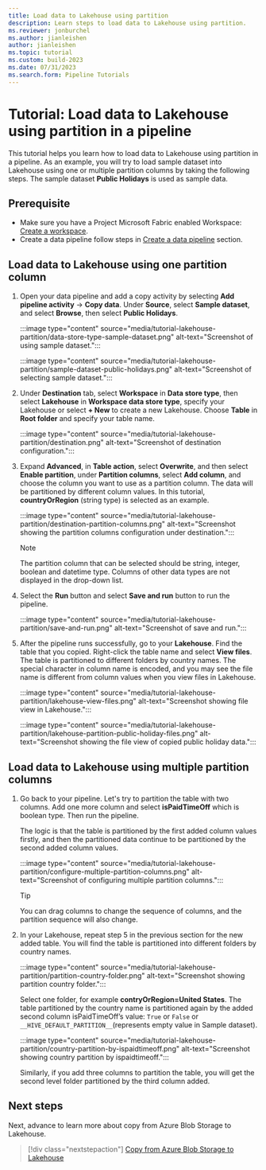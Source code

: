 ```yaml
---
title: Load data to Lakehouse using partition
description: Learn steps to load data to Lakehouse using partition.
ms.reviewer: jonburchel
ms.author: jianleishen
author: jianleishen
ms.topic: tutorial
ms.custom: build-2023
ms.date: 07/31/2023
ms.search.form: Pipeline Tutorials
---
```


# Tutorial: Load data to Lakehouse using partition in a pipeline

This tutorial helps you learn how to load data to Lakehouse using partition in a pipeline. As an example, you will try to load sample dataset into Lakehouse using one or multiple partition columns by taking the following steps. The sample dataset **Public Holidays** is used as sample data.

## Prerequisite

- Make sure you have a Project Microsoft Fabric enabled Workspace: [Create a workspace](../get-started/create-workspaces).
- Create a data pipeline follow steps in [Create a data pipeline](tutorial-load-sample-data-to-data-warehouse.md#create-a-data-pipeline) section.

## Load data to Lakehouse using one partition column

1. Open your data pipeline and add a copy activity by selecting **Add pipeline activity** -> **Copy data**. Under **Source**, select **Sample dataset**, and select **Browse**, then select **Public Holidays**.

    :::image type="content" source="media/tutorial-lakehouse-partition/data-store-type-sample-dataset.png" alt-text="Screenshot of using sample dataset.":::

    :::image type="content" source="media/tutorial-lakehouse-partition/sample-dataset-public-holidays.png" alt-text="Screenshot of selecting sample dataset.":::

2. Under **Destination** tab, select **Workspace** in **Data store type**, then select **Lakehouse** in **Workspace data store type**, specify your Lakehouse or select **+ New** to create a new Lakehouse. Choose **Table** in **Root folder** and specify your table name. 

    :::image type="content" source="media/tutorial-lakehouse-partition/destination.png" alt-text="Screenshot of destination configuration.":::

3. Expand **Advanced**, in **Table action**, select **Overwrite**, and then select **Enable partition**, under **Partition columns**, select **Add column**, and choose the column you want to use as a partition column. The data will be partitioned by different column values. In this tutorial, **countryOrRegion** (string type) is selected as an example.

    :::image type="content" source="media/tutorial-lakehouse-partition/destination-partition-columns.png" alt-text="Screenshot showing the partition columns configuration under destination.":::

    > [!Note]
    > The partition column that can be selected should be string, integer, boolean and datetime type. Columns of other data types are not displayed in the drop-down list.

4. Select the **Run** button and select **Save and run** button to run the pipeline.
    
    :::image type="content" source="media/tutorial-lakehouse-partition/save-and-run.png" alt-text="Screenshot of save and run.":::

5. After the pipeline runs successfully, go to your **Lakehouse**. Find the table that you copied. Right-click the table name and select **View files**. The table is partitioned to different folders by country names. The special character in column name is encoded, and you may see the file name is different from column values when you view files in Lakehouse.

    :::image type="content" source="media/tutorial-lakehouse-partition/lakehouse-view-files.png" alt-text="Screenshot showing file view in Lakehouse.":::

    :::image type="content" source="media/tutorial-lakehouse-partition/lakehouse-partition-public-holiday-files.png" alt-text="Screenshot showing the file view of copied public holiday data.":::

## Load data to Lakehouse using multiple partition columns

1. Go back to your pipeline. Let's try to partition the table with two columns. Add one more column and select **isPaidTimeOff** which is boolean type. Then run the pipeline.

    The logic is that the table is partitioned by the first added column values firstly, and then the partitioned data continue to be partitioned by the second added column values. 

    :::image type="content" source="media/tutorial-lakehouse-partition/configure-multiple-partition-columns.png" alt-text="Screenshot of configuring multiple partition columns.":::

    > [!TIP]
    > You can drag columns to change the sequence of columns, and the partition sequence will also change.
    
2. In your Lakehouse, repeat step 5 in the previous section for the new added table. You will find the table is partitioned into different folders by country names. 

    :::image type="content" source="media/tutorial-lakehouse-partition/partition-country-folder.png" alt-text="Screenshot showing partition country folder.":::

    Select one folder, for example **contryOrRegion=United States**. The table partitioned by the country name is partitioned again by the added second column isPaidTimeOff’s value: `True` or `False` or `__HIVE_DEFAULT_PARTITION__`(represents empty value in Sample dataset).
    
    :::image type="content" source="media/tutorial-lakehouse-partition/country-partition-by-ispaidtimeoff.png" alt-text="Screenshot showing country partition by ispaidtimeoff.":::
    
    Similarly, if you add three columns to partition the table, you will get the second level folder partitioned by the third column added.
    
## Next steps

Next, advance to learn more about copy from Azure Blob Storage to Lakehouse.

> [!div class="nextstepaction"]
> [Copy from Azure Blob Storage to Lakehouse](tutorial-pipeline-copy-from-azure-blob-storage-to-lakehouse.md)

